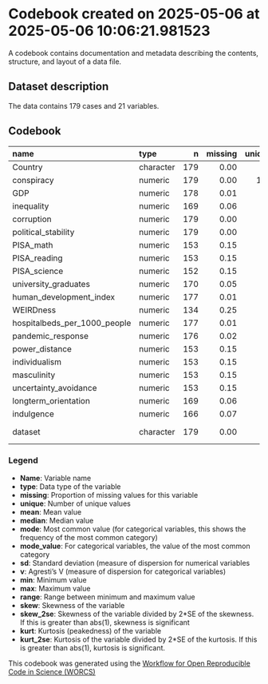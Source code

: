 Codebook created on 2025-05-06 at 2025-05-06 10:06:21.981523
================

A codebook contains documentation and metadata describing the contents,
structure, and layout of a data file.

## Dataset description

The data contains 179 cases and 21 variables.

## Codebook

| name | type | n | missing | unique | mean | median | mode | mode_value | sd | v | min | max | range | skew | skew_2se | kurt | kurt_2se |
|:---|:---|---:|---:|---:|---:|---:|---:|:---|---:|---:|---:|---:|---:|---:|---:|---:|---:|
| Country | character | 179 | 0.00 | 75 |  |  | 6.00 | UK |  | 0.98 |  |  |  |  |  |  |  |
| conspiracy | numeric | 179 | 0.00 | 158 | 3.48 | 2.93 | 2.93 |  | 1.78 |  | 1.07 | 7.38 | 6.31 | 0.81 | 2.24 | -0.60 | -0.83 |
| GDP | numeric | 178 | 0.01 | 73 | 48.05 | 46.56 | 46.56 |  | 27.45 |  | 4.79 | 141.55 | 136.76 | 0.82 | 2.24 | 1.31 | 1.81 |
| inequality | numeric | 169 | 0.06 | 59 | 34.51 | 32.90 | 32.90 |  | 8.51 |  | 6.04 | 63.00 | 56.96 | 0.60 | 1.61 | 2.92 | 3.93 |
| corruption | numeric | 179 | 0.00 | 47 | 54.54 | 54.00 | 54.00 |  | 19.23 |  | -0.10 | 90.00 | 90.10 | -0.13 | -0.34 | -0.98 | -1.36 |
| political_stability | numeric | 179 | 0.00 | 33 | 2.25 | 0.40 | 0.40 |  | 28.25 |  | -2.40 | 378.00 | 380.40 | 13.14 | 36.18 | 171.76 | 237.76 |
| PISA_math | numeric | 153 | 0.15 | 48 | 461.79 | 473.00 | 473.00 |  | 48.74 |  | 355.00 | 575.00 | 220.00 | -0.38 | -0.98 | -0.12 | -0.16 |
| PISA_reading | numeric | 153 | 0.15 | 48 | 462.36 | 475.00 | 475.00 |  | 46.80 |  | 339.00 | 543.00 | 204.00 | -0.96 | -2.44 | 0.22 | 0.28 |
| PISA_science | numeric | 152 | 0.15 | 49 | 472.58 | 487.00 | 487.00 |  | 47.23 |  | 356.00 | 561.00 | 205.00 | -0.75 | -1.90 | -0.11 | -0.14 |
| university_graduates | numeric | 170 | 0.05 | 60 | 24.92 | 25.95 | 25.95 |  | 10.52 |  | 0.00 | 51.10 | 51.10 | -0.26 | -0.70 | -0.73 | -0.99 |
| human_development_index | numeric | 177 | 0.01 | 62 | 8.12 | 0.88 | 0.88 |  | 68.17 |  | 0.08 | 644.00 | 643.92 | 9.17 | 25.11 | 82.54 | 113.63 |
| WEIRDness | numeric | 134 | 0.25 | 49 | 0.13 | 0.10 | 0.10 |  | 0.28 |  | 0.00 | 3.30 | 3.30 | 10.77 | 25.72 | 118.75 | 142.85 |
| hospitalbeds_per_1000_people | numeric | 177 | 0.01 | 51 | 4.47 | 3.00 | 3.00 |  | 5.90 |  | 0.40 | 54.40 | 54.00 | 6.63 | 18.17 | 51.92 | 71.47 |
| pandemic_response | numeric | 176 | 0.02 | 67 | 54.36 | 55.10 | 55.10 |  | 11.36 |  | 20.90 | 75.90 | 55.00 | -0.46 | -1.25 | -0.08 | -0.11 |
| power_distance | numeric | 153 | 0.15 | 43 | 56.22 | 58.00 | 58.00 |  | 20.52 |  | 11.00 | 104.00 | 93.00 | 0.10 | 0.25 | -0.65 | -0.83 |
| individualism | numeric | 153 | 0.15 | 43 | 53.48 | 54.00 | 54.00 |  | 23.89 |  | 12.00 | 91.00 | 79.00 | -0.04 | -0.10 | -1.34 | -1.71 |
| masculinity | numeric | 153 | 0.15 | 43 | 50.99 | 50.00 | 50.00 |  | 20.64 |  | 5.00 | 110.00 | 105.00 | 0.04 | 0.11 | 0.41 | 0.53 |
| uncertainty_avoidance | numeric | 153 | 0.15 | 41 | 66.55 | 70.00 | 70.00 |  | 23.91 |  | 8.00 | 112.00 | 104.00 | -0.34 | -0.86 | -0.76 | -0.97 |
| longterm_orientation | numeric | 169 | 0.06 | 66 | 48.94 | 48.00 | 48.00 |  | 22.65 |  | 3.53 | 100.00 | 96.47 | 0.25 | 0.67 | -0.74 | -1.00 |
| indulgence | numeric | 166 | 0.07 | 61 | 48.24 | 48.00 | 48.00 |  | 21.53 |  | 0.00 | 100.00 | 100.00 | 0.02 | 0.06 | -0.58 | -0.78 |
| dataset | character | 179 | 0.00 | 7 |  |  | 53.00 | ManyLabs COVID |  | 0.81 |  |  |  |  |  |  |  |

### Legend

- **Name**: Variable name
- **type**: Data type of the variable
- **missing**: Proportion of missing values for this variable
- **unique**: Number of unique values
- **mean**: Mean value
- **median**: Median value
- **mode**: Most common value (for categorical variables, this shows the
  frequency of the most common category)
- **mode_value**: For categorical variables, the value of the most
  common category
- **sd**: Standard deviation (measure of dispersion for numerical
  variables
- **v**: Agresti’s V (measure of dispersion for categorical variables)
- **min**: Minimum value
- **max**: Maximum value
- **range**: Range between minimum and maximum value
- **skew**: Skewness of the variable
- **skew_2se**: Skewness of the variable divided by 2\*SE of the
  skewness. If this is greater than abs(1), skewness is significant
- **kurt**: Kurtosis (peakedness) of the variable
- **kurt_2se**: Kurtosis of the variable divided by 2\*SE of the
  kurtosis. If this is greater than abs(1), kurtosis is significant.

This codebook was generated using the [Workflow for Open Reproducible
Code in Science (WORCS)](https://osf.io/zcvbs/)
